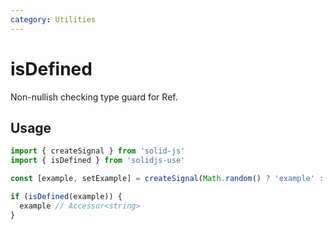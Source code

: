 ```yaml
---
category: Utilities
---
```


# isDefined

Non-nullish checking type guard for Ref.

## Usage

```ts
import { createSignal } from 'solid-js'
import { isDefined } from 'solidjs-use'

const [example, setExample] = createSignal(Math.random() ? 'example' : undefined) // Signal<string | undefined>

if (isDefined(example)) {
  example // Accessor<string>
}
```
